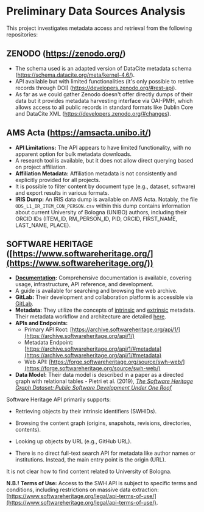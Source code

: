 # Preliminary Data Sources Analysis

This project investigates metadata access and retrieval from the following repositories:

## ZENODO (https://zenodo.org/)
- The schema used is an adapted version of DataCite metadata schema (https://schema.datacite.org/meta/kernel-4.6/).
- API available but with limited functionalities (it's only possible to retrive records through DOI)  (https://developers.zenodo.org/#rest-api).
- As far as we could gather Zenodo doesn't offer directly dumps of their data but it provides metadata harvesting interface via OAI-PMH, which allows access to all public records in standard formats like Dublin Core and DataCite XML (https://developers.zenodo.org/#changes).

## AMS Acta (https://amsacta.unibo.it/)

* **API Limitations:** The API appears to have limited functionality, with no apparent option for bulk metadata downloads.
* A research tool is available, but it does not allow direct querying based on project affiliation.
* **Affiliation Metadata:** Affiliation metadata is not consistently and explicitly provided for all projects.
* It is possible to filter content by document type (e.g., dataset, software) and export results in various formats.
* **IRIS Dump:** An IRIS data dump is available on AMS Acta. Notably, the file `ODS_L1_IR_ITEM_CON_PERSON.csv` within this dump contains information about current University of Bologna (UNIBO) authors, including their ORCID IDs (ITEM_ID, RM_PERSON_ID, PID, ORCID, FIRST_NAME, LAST_NAME, PLACE).

## SOFTWARE HERITAGE ([https://www.softwareheritage.org/](https://www.softwareheritage.org/))

* **[Documentation](https://docs.softwareheritage.org/devel/index.html):** Comprehensive documentation is available, covering usage, infrastructure, API reference, and development.
* A guide is available for searching and browsing the web archive.
* **GitLab:** Their development and collaboration platform is accessible via [GitLab](https://gitlab.softwareheritage.org/explore).
* **Metadata:** They utilize the concepts of [intrinsic](https://docs.softwareheritage.org/devel/glossary.html#term-intrinsic-metadata) and [extrinsic](https://docs.softwareheritage.org/devel/glossary.html#term-extrinsic-metadata) metadata.<br>
  Their metadata workflow and architecture are detailed [here](https://docs.softwareheritage.org/devel/architecture/metadata.html#architecture-metadata).
* **APIs and Endpoints:**
    * Primary API Root: [https://archive.softwareheritage.org/api/1/](https://archive.softwareheritage.org/api/1/)
    * Metadata Endpoint: [https://archive.softwareheritage.org/api/1/#metadata](https://archive.softwareheritage.org/api/1/#metadata)
    * Web API: [https://forge.softwareheritage.org/source/swh-web/](https://forge.softwareheritage.org/source/swh-web/)
* **Data Model:** Their data model is described in a paper as a directed graph with relational tables - Pietri et al. (2019), [_The Software Heritage Graph Dataset: Public Software Development Under One Roof_](https://ieeexplore.ieee.org/document/8816748)<br>

Software Heritage API primarily supports:

* Retrieving objects by their intrinsic identifiers (SWHIDs).

* Browsing the content graph (origins, snapshots, revisions, directories, contents).

* Looking up objects by URL (e.g., GitHub URL).

* There is no direct full-text search API for metadata like author names or institutions. Instead, the main entry point is the origin (URL).

 It is not clear how to find content related to University of Bologna.

**N.B.!** **Terms of Use:** Access to the SWH API is subject to specific terms and conditions, including restrictions on massive data extraction: [https://www.softwareheritage.org/legal/api-terms-of-use/](https://www.softwareheritage.org/legal/api-terms-of-use/).



